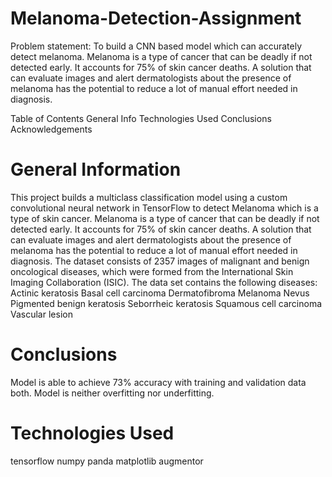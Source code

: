 # Melanoma-Detection-Assignment

Problem statement: To build a CNN based model which can accurately detect melanoma. Melanoma is a type of cancer that can be deadly if not detected early. It accounts for 75% of skin cancer deaths. A solution that can evaluate images and alert dermatologists about the presence of melanoma has the potential to reduce a lot of manual effort needed in diagnosis.


Table of Contents
General Info
Technologies Used
Conclusions
Acknowledgements

# General Information
This project builds a multiclass classification model using a custom convolutional neural network in TensorFlow to detect Melanoma which is a type of skin cancer.
Melanoma is a type of cancer that can be deadly if not detected early. It accounts for 75% of skin cancer deaths. A solution that can evaluate images and alert dermatologists about the presence of melanoma has the potential to reduce a lot of manual effort needed in diagnosis.
The dataset consists of 2357 images of malignant and benign oncological diseases, which were formed from the International Skin Imaging Collaboration (ISIC). The data set contains the following diseases:
Actinic keratosis Basal cell carcinoma Dermatofibroma Melanoma Nevus Pigmented benign keratosis Seborrheic keratosis Squamous cell carcinoma Vascular lesion

# Conclusions
Model is able to achieve 73% accuracy with training and validation data both.
Model is neither overfitting nor underfitting.

# Technologies Used
tensorflow
numpy
panda
matplotlib
augmentor
